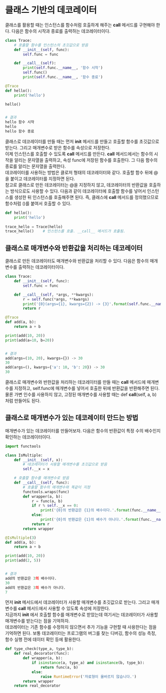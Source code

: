 # 클래스 기반의 데코레이터

클래스를 활용할 때는 인스턴스를 함수처럼 호출하게 해주는 __call__ 메서드를 구현해야 한다. 다음은 함수의 시작과 종료를 출력하는 
데코레이터이다.

```python
class Trace:
    # 호출할 함수를 인스턴스의 초깃값으로 받음
    def __init__(self, func):
        self.func = func

    def __call__(self):
        print(self.func.__name__, '함수 시작')
        self.func()
        print(self.func.__name__, '함수 종료')

@Trace
def hello():
    print('hello')

hello()


# 결과
hello 함수 시작
hello
hello 함수 종료
```

클래스로 데코레이터를 만들 때는 먼저 __init__ 메서드를 만들고 호출할 함수를 초깃값으로 받는다. 그리고 매개변수로 받은 함수를 속성으로 
저장한다.   
이제 인스턴스를 호출할 수 있도록 __call__ 메서드를 만든다. __call__ 메서드에서는 함수의 시작을 알리는 문자열을 출력하고, 속성 func에 
저장된 함수를 호출한다. 그 다음 함수의 종료를 알리는 문자열을 출력한다.   
데코레이터를 사용하는 방법은 클로저 형태의 데코레이터와 같다. 호출할 함수 뒤에 @을 붙이고 데코레이터를 지정하면 된다.   
참고로 클래스로 만든 데코레이터는 @을 지정하지 않고, 데코레이터의 반환값을 호출하는 방식으로도 사용할 수 있다. 다음과 같이 데코레이터에 
호출할 함수를 넣어서 인스턴스를 생성한 뒤 인스턴스를 호출해주면 된다. 즉, 클래스에 __call__ 메서드를 정의했으므로 함수처럼 ()를 붙여서 
호출할 수 있다.

```python
def hello():
    print('hello')
    
trace_hello = Trace(hello)
trace_hello()    # 인스턴스를 호출. __call__ 메서드가 호출됨.
```

## 클래스로 매개변수와 반환값을 처리하는 데코레이터

클래스로 만든 데코레이터도 매개변수와 반환값을 처리할 수 있다. 다음은 함수의 매개변수를 출력하는 데코레이터이다.

```python
class Trace:
    def __init__(self, func):
        self.func = func

    def __call__(self, *args, **kwargs):
        r = self.func(*args, **kwargs)
        print('{0}(args={1}, kwargs={2}) -> {3}'.format(self.func.__name__, args, kwargs, r))
        return r

@Trace
def add(a, b):
    return a + b

print(add(10, 20))
print(add(a=10, b=20))


# 결과
add(args=(10, 20), kwargs={}) -> 30
30
add(args=(), kwargs={'a': 10, 'b': 20}) -> 30
30
```

클래스로 매개변수와 반한값을 처리하는 데코레이터를 만들 때는 __call__ 메서드에 매개변수를 지정하고, self.func에 매개변수를 넣어서 
호출한 뒤에 반환값을 반환해주면 된다.    
물론 가변 인수를 사용하지 않고, 고정된 매개변수를 사용할 때는 def __call__(self, a, b) 
처럼 만들어도 된다.

## 클래스로 매개변수가 있는 데코레이터 만드는 방법

매개변수가 있는 데코레이터를 만들어보자. 다음은 함수의 반환값이 특정 수의 배수인지 확인하는 데코레이터이다.

```python
import functools

class IsMultiple:
    def __init__(self, x):
        # 데코레이터가 사용할 매개변수를 초깃값으로 받음
        self.__x = x

    # 호출할 함수를 매개변수로 받음
    def __call__(self, func):
        # 호출할 함수의 매개변수와 똑같이 지정
        functools.wraps(func)
        def wrapper(a, b):
            r = func(a, b)
            if r % self.__x == 0:
                print('{0}의 반환값은 {1}의 배수이다.'.format(func.__name__, self.__x))
            else:
                print('{0}의 반환값은 {1}의 배수가 아니다.'.format(func.__name__, self.__x))
            return r
        return wrapper

@IsMultiple(3)
def add(a, b):
    return a + b

print(add(10, 20))
print(add(2, 5))


# 결과
add의 반환값은 3의 배수이다.
30
add의 반환값은 3의 배수가 아니다.
7
```

먼저 __init__ 메서드에서 데코레이터가 사용할 매개변수를 초깃값으로 받는다. 그리고 매개변수를 __call__ 메서드에서 사용할 수 있도록 
속성에 저장한다.    
지금까지 __init__ 에서 호출할 함수를 매개변수로 받았는데 여기서는 데코레이터가 사용할 매개변수를 받는다는 점을 기억하자.   
데코레이터는 기존 함수를 수정하지 않으면서 추가 기능을 구현할 때 사용한다는 점을 기억하면 된다. 보통 데코레이터는 프로그램의 버그를 
찾는 디버깅, 함수의 성능 측정, 함수 실행 전에 데이터 확인 등에 활용한다.

```python
def type_check(type_a, type_b):
    def real_decorator(func):
        def wrapper(a, b):
            if isinstance(a, type_a) and isinstance(b, type_b):
                return func(a, b)
            else:
                raise RuntimeError('자료형이 올바르지 않습니다.')
        return wrapper
    return real_decorator
```
